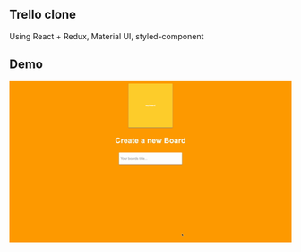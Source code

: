 ## Trello clone

Using React + Redux, Material UI, styled-component

## Demo
![image](https://github.com/sianjyunkuo/trello-clone/blob/master/trello%20clone%20demo.gif)
